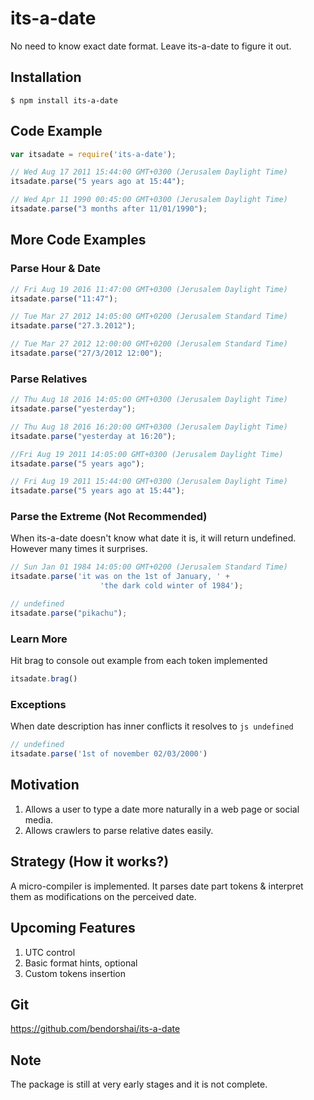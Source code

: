 # its-a-date

No need to know exact date format. Leave its-a-date to figure it out.

## Installation

```
$ npm install its-a-date
```
## Code Example

```js
var itsadate = require('its-a-date');

// Wed Aug 17 2011 15:44:00 GMT+0300 (Jerusalem Daylight Time)
itsadate.parse("5 years ago at 15:44");

// Wed Apr 11 1990 00:45:00 GMT+0300 (Jerusalem Daylight Time)
itsadate.parse("3 months after 11/01/1990");
```
## More Code Examples

### Parse Hour & Date

```js
// Fri Aug 19 2016 11:47:00 GMT+0300 (Jerusalem Daylight Time) 
itsadate.parse("11:47");

// Tue Mar 27 2012 14:05:00 GMT+0200 (Jerusalem Standard Time)
itsadate.parse("27.3.2012");

// Tue Mar 27 2012 12:00:00 GMT+0200 (Jerusalem Standard Time)
itsadate.parse("27/3/2012 12:00");
```

### Parse Relatives 

```js
// Thu Aug 18 2016 14:05:00 GMT+0300 (Jerusalem Daylight Time)
itsadate.parse("yesterday");

// Thu Aug 18 2016 16:20:00 GMT+0300 (Jerusalem Daylight Time)
itsadate.parse("yesterday at 16:20");

//Fri Aug 19 2011 14:05:00 GMT+0300 (Jerusalem Daylight Time)
itsadate.parse("5 years ago");

// Fri Aug 19 2011 15:44:00 GMT+0300 (Jerusalem Daylight Time)
itsadate.parse("5 years ago at 15:44");
```
### Parse the Extreme (Not Recommended) 

When its-a-date doesn't know what date it is, it will return undefined. 
However many times it surprises.

```js
// Sun Jan 01 1984 14:05:00 GMT+0200 (Jerusalem Standard Time)
itsadate.parse('it was on the 1st of January, ' +
                    'the dark cold winter of 1984');

// undefined
itsadate.parse("pikachu");
```

### Learn More

Hit brag to console out example from each token implemented

```js
itsadate.brag()
```

### Exceptions

When date description has inner conflicts it resolves to ```js undefined ```

```js
// undefined
itsadate.parse('1st of november 02/03/2000')
```

## Motivation

1. Allows a user to type a date more naturally in a web page or social media.
2. Allows crawlers to parse relative dates easily.

## Strategy (How it works?)

A micro-compiler is implemented. It parses date part tokens &
interpret them as modifications on the perceived date.

## Upcoming Features
1. UTC control
2. Basic format hints, optional
3. Custom tokens insertion

## Git

https://github.com/bendorshai/its-a-date

## Note

The package is still at very early stages and it is not complete.

